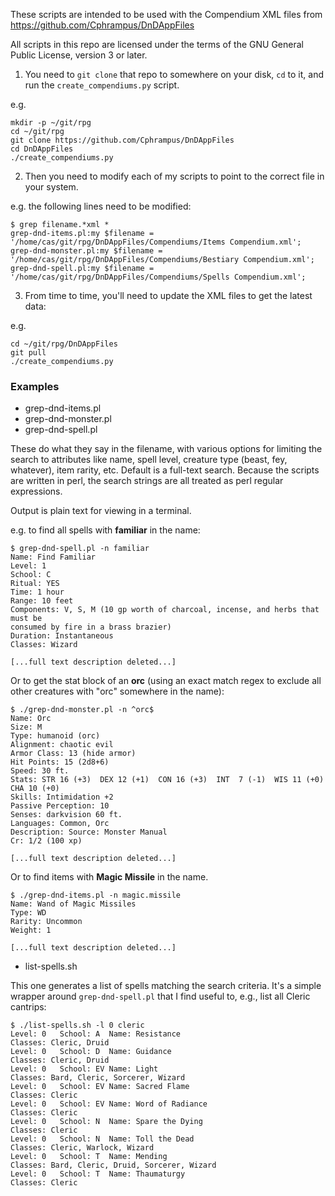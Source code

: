 
These scripts are intended to be used with the Compendium XML files from
https://github.com/Cphrampus/DnDAppFiles

All scripts in this repo are licensed under the terms of the GNU General Public
License, version 3 or later.

1. You need to `git clone` that repo to somewhere on your disk, `cd` to it, and
run the `create_compendiums.py` script.

e.g.

```
mkdir -p ~/git/rpg
cd ~/git/rpg
git clone https://github.com/Cphrampus/DnDAppFiles
cd DnDAppFiles
./create_compendiums.py
```


2. Then you need to modify each of my scripts to point to the correct file in
your system.

e.g. the following lines need to be modified:

```
$ grep filename.*xml *
grep-dnd-items.pl:my $filename = '/home/cas/git/rpg/DnDAppFiles/Compendiums/Items Compendium.xml';
grep-dnd-monster.pl:my $filename = '/home/cas/git/rpg/DnDAppFiles/Compendiums/Bestiary Compendium.xml';
grep-dnd-spell.pl:my $filename = '/home/cas/git/rpg/DnDAppFiles/Compendiums/Spells Compendium.xml';
```


3. From time to time, you'll need to update the XML files to get the latest data:

e.g.

```
cd ~/git/rpg/DnDAppFiles
git pull
./create_compendiums.py
```

### Examples


 * grep-dnd-items.pl
 * grep-dnd-monster.pl
 * grep-dnd-spell.pl

These do what they say in the filename, with various options for limiting
the search to attributes like name, spell level, creature type (beast, fey,
whatever), item rarity, etc.  Default is a full-text search.  Because the
scripts are written in perl, the search strings are all treated as perl regular
expressions.

Output is plain text for viewing in a terminal.

e.g. to find all spells with **familiar** in the name:

```
$ grep-dnd-spell.pl -n familiar
Name: Find Familiar
Level: 1
School: C
Ritual: YES
Time: 1 hour
Range: 10 feet
Components: V, S, M (10 gp worth of charcoal, incense, and herbs that must be
consumed by fire in a brass brazier)
Duration: Instantaneous
Classes: Wizard

[...full text description deleted...]

```

Or to get the stat block of an **orc** (using an exact match regex to exclude
all other creatures with "orc" somewhere in the name):

```
$ ./grep-dnd-monster.pl -n ^orc$
Name: Orc
Size: M
Type: humanoid (orc)
Alignment: chaotic evil
Armor Class: 13 (hide armor)
Hit Points: 15 (2d8+6)
Speed: 30 ft.
Stats: STR 16 (+3)  DEX 12 (+1)  CON 16 (+3)  INT  7 (-1)  WIS 11 (+0)	CHA 10 (+0)  
Skills: Intimidation +2
Passive Perception: 10
Senses: darkvision 60 ft.
Languages: Common, Orc
Description: Source: Monster Manual
Cr: 1/2 (100 xp)

[...full text description deleted...]

```

Or to find items with **Magic Missile** in the name.

```
$ ./grep-dnd-items.pl -n magic.missile
Name: Wand of Magic Missiles
Type: WD
Rarity: Uncommon
Weight: 1

[...full text description deleted...]
```


 * list-spells.sh

This one generates a list of spells matching the search criteria.  It's a
simple wrapper around `grep-dnd-spell.pl` that I find useful to, e.g., list all
Cleric cantrips:

```
$ ./list-spells.sh -l 0 cleric
Level: 0   School: A  Name: Resistance                         Classes: Cleric, Druid
Level: 0   School: D  Name: Guidance                           Classes: Cleric, Druid
Level: 0   School: EV Name: Light                              Classes: Bard, Cleric, Sorcerer, Wizard
Level: 0   School: EV Name: Sacred Flame                       Classes: Cleric
Level: 0   School: EV Name: Word of Radiance                   Classes: Cleric
Level: 0   School: N  Name: Spare the Dying                    Classes: Cleric
Level: 0   School: N  Name: Toll the Dead                      Classes: Cleric, Warlock, Wizard
Level: 0   School: T  Name: Mending                            Classes: Bard, Cleric, Druid, Sorcerer, Wizard
Level: 0   School: T  Name: Thaumaturgy                        Classes: Cleric

```
